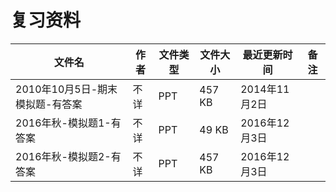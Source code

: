 # 复习资料

文件名|作者|文件类型|文件大小|最近更新时间|备注
---|---|---|---|---|---
2010年10月5日-期末模拟题-有答案|不详|PPT|457 KB|2014年11月2日
2016年秋-模拟题1-有答案|不详|PPT|49 KB|2016年12月3日
2016年秋-模拟题2-有答案|不详|PPT|457 KB|2016年12月3日
